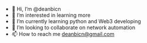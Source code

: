- 👋 Hi, I’m @deanbicn
- 👀 I’m interested in learning more
- 🌱 I’m currently learning python and Web3 developing
- 💞️ I’m looking to collaborate on network automation
- 📫 How to reach me deanbicn@gmail.com

<!---
deanbicn/deanbicn is a ✨ special ✨ repository because its `README.md` (this file) appears on your GitHub profile.
You can click the Preview link to take a look at your changes.
--->
